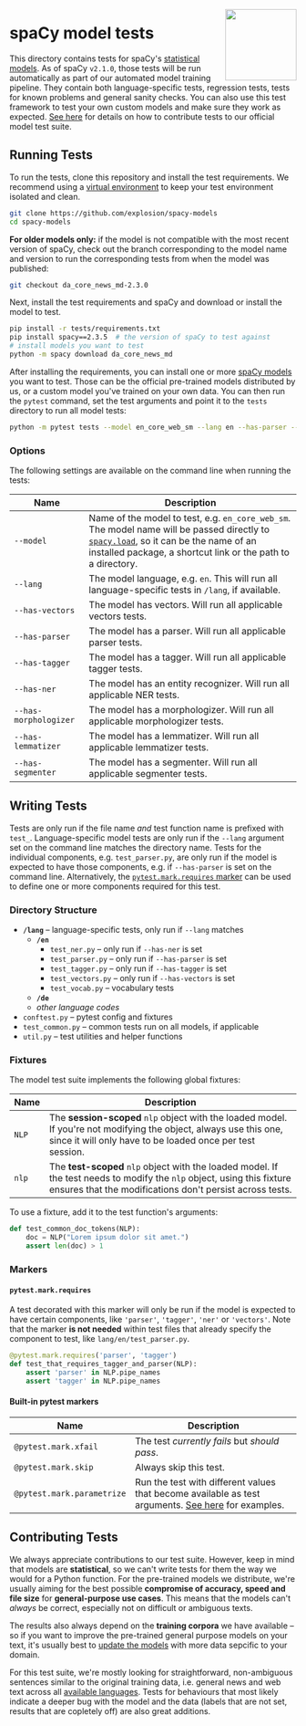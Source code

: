 <a href="https://explosion.ai"><img src="https://explosion.ai/assets/img/logo.svg" width="125" height="125" align="right" /></a>

# spaCy model tests

This directory contains tests for spaCy's [statistical
models](https://spacy.io/models). As of spaCy `v2.1.0`, those tests will be run
automatically as part of our automated model training pipeline. They contain
both language-specific tests, regression tests, tests for known problems and
general sanity checks. You can also use this test framework to test your own
custom models and make sure they work as expected. [See
here](#contributing-tests) for details on how to contribute tests to our
official model test suite.

## Running Tests

To run the tests, clone this repository and install the test requirements. We
recommend using a [virtual
environment](https://docs.python.org/3/tutorial/venv.html) to keep your test
environment isolated and clean.

```bash
git clone https://github.com/explosion/spacy-models
cd spacy-models
```

**For older models only:** if the model is not compatible with the most recent
version of spaCy, check out the branch corresponding to the model name and
version to run the corresponding tests from when the model was published:

```bash
git checkout da_core_news_md-2.3.0
```

Next, install the test requirements and spaCy and download or install the model
to test.

```bash
pip install -r tests/requirements.txt
pip install spacy==2.3.5  # the version of spaCy to test against
# install models you want to test
python -m spacy download da_core_news_md
```

After installing the requirements, you can install one or more [spaCy
models](https://spacy.io/models) you want to test. Those can be the official
pre-trained models distributed by us, or a custom model you've trained on your
own data. You can then run the `pytest` command, set the test arguments and
point it to the `tests` directory to run all model tests:

```bash
python -m pytest tests --model en_core_web_sm --lang en --has-parser --has-tagger --has-ner
```

### Options

The following settings are available on the command line when running the tests:

| Name                  | Description                                                                                                                                                                                                                                       |
|-----------------------|---------------------------------------------------------------------------------------------------------------------------------------------------------------------------------------------------------------------------------------------------|
| `--model`             | Name of the model to test, e.g. `en_core_web_sm`. The model name will be passed directly to [`spacy.load`](https://spacy.io/api/top-level#spacy.load), so it can be the name of an installed package, a shortcut link or the path to a directory. |
| `--lang`              | The model language, e.g. `en`. This will run all language-specific tests in `/lang`, if available.                                                                                                                                                |
| `--has-vectors`       | The model has vectors. Will run all applicable vectors tests.                                                                                                                                                                                     |
| `--has-parser`        | The model has a parser. Will run all applicable parser tests.                                                                                                                                                                                     |
| `--has-tagger`        | The model has a tagger. Will run all applicable tagger tests.                                                                                                                                                                                     |
| `--has-ner`           | The model has an entity recognizer. Will run all applicable NER tests.                                                                                                                                                                            |
| `--has-morphologizer` | The model has a morphologizer. Will run all applicable morphologizer tests.                                                                                                                                                                       |
| `--has-lemmatizer`    | The model has a lemmatizer. Will run all applicable lemmatizer tests.                                                                                                                                                                             |
| `--has-segmenter`       | The model has a segmenter. Will run all applicable segmenter tests.                                                                                                                                                                               |

## Writing Tests

Tests are only run if the file name _and_ test function name is prefixed with
`test_`. Language-specific model tests are only run if the `--lang` argument set
on the command line matches the directory name. Tests for the individual
components, e.g. `test_parser.py`, are only run if the model is expected to
have those components, e.g. if `--has-parser` is set on the command line.
Alternatively, the [`pytest.mark.requires` marker](#markers) can be used to
define one or more components required for this test.

### Directory Structure

- **`/lang`** – language-specific tests, only run if `--lang` matches
  - **`/en`**
    - `test_ner.py` – only run if `--has-ner` is set
    - `test_parser.py` – only run if `--has-parser` is set
    - `test_tagger.py` – only run if `--has-tagger` is set
    - `test_vectors.py` – only run if `--has-vectors` is set
    - `test_vocab.py` – vocabulary tests
  - **`/de`**
  - _other language codes_
- `conftest.py` – pytest config and fixtures
- `test_common.py` – common tests run on all models, if applicable
- `util.py` – test utilities and helper functions

### Fixtures

The model test suite implements the following global fixtures:

| Name  | Description                                                                                                                                                                         |
| ----- | ----------------------------------------------------------------------------------------------------------------------------------------------------------------------------------- |
| `NLP` | The **session-scoped** `nlp` object with the loaded model. If you're not modifying the object, always use this one, since it will only have to be loaded once per test session.     |
| `nlp` | The **test-scoped** `nlp` object with the loaded model. If the test needs to modify the `nlp` object, using this fixture ensures that the modifications don't persist across tests. |

To use a fixture, add it to the test function's arguments:

```python
def test_common_doc_tokens(NLP):
    doc = NLP("Lorem ipsum dolor sit amet.")
    assert len(doc) > 1
```

### Markers

#### `pytest.mark.requires`

A test decorated with this marker will only be run if the model is expected
to have certain components, like `'parser'`, `'tagger'`, `'ner'` or `'vectors'`.
Note that the marker **is not needed** within test files that already specify
the component to test, like `lang/en/test_parser.py`.

```python
@pytest.mark.requires('parser', 'tagger')
def test_that_requires_tagger_and_parser(NLP):
    assert 'parser' in NLP.pipe_names
    assert 'tagger' in NLP.pipe_names
```

#### Built-in pytest markers

| Name                       | Description                                                                                                                                              |
| -------------------------- | -------------------------------------------------------------------------------------------------------------------------------------------------------- |
| `@pytest.mark.xfail`       | The test _currently fails_ but _should pass_.                                                                                                            |
| `@pytest.mark.skip`        | Always skip this test.                                                                                                                                   |
| `@pytest.mark.parametrize` | Run the test with different values that become available as test arguments. [See here](https://docs.pytest.org/en/latest/parametrize.html) for examples. |

## Contributing Tests

We always appreciate contributions to our test suite. However, keep in mind
that models are **statistical**, so we can't write tests for them the way we
would for a Python function. For the pre-trained models we distribute, we're
usually aiming for the best possible **compromise of accuracy, speed and file
size** for **general-purpose use cases**. This means that the models can't
_always_ be correct, especially not on difficult or ambiguous texts.

The results also always depend on the **training corpora** we have available –
so if you want to improve the pre-trained general purpose models on your text,
it's usually best to [update the models](https://spacy.io/usage/training) with
more data sepcific to your domain.

For this test suite, we're mostly looking for straightforward, non-ambiguous
sentences similar to the original training data, i.e. general news and web text
across all [available languages](https://spacy.io/models). Tests for behaviours
that most likely indicate a deeper bug with the model and the data (labels
that are not set, results that are copletely off) are also great additions.
